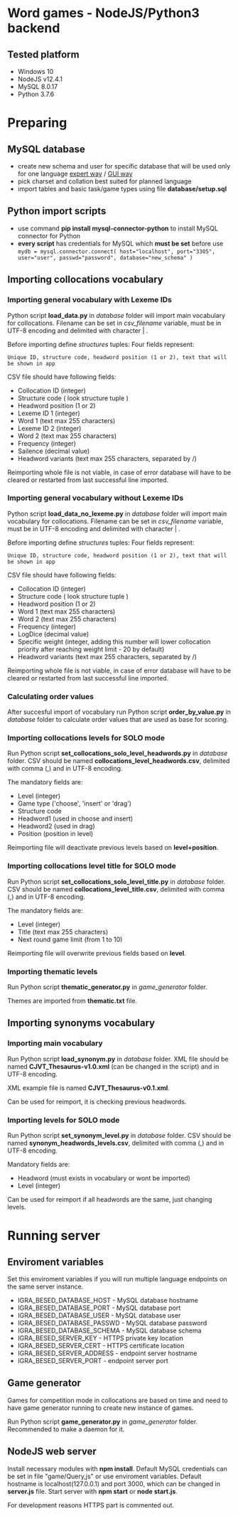 # Word games - NodeJS/Python3 backend

## Tested platform
- Windows 10
- NodeJS v12.4.1
- MySQL 8.0.17
- Python 3.7.6

# Preparing 

## MySQL database
- create new schema and user for specific database that will be used only for one language [expert way](https://dev.mysql.com/doc/refman/8.0/en/creating-accounts.html) / [GUI way](https://www.mysql.com/products/workbench/)
- pick charset and collation best suited for planned language
- import tables and basic task/game types using file **database/setup.sql**

## Python import scripts
- use command **pip install mysql-connector-python** to install MySQL connector for Python
- **every script** has credentials for MySQL which **must be set** before use `mydb = mysql.connector.connect(
host="localhost",
port="3305",
user="user",
passwd="password",
database="new_schema"
)`
 

## Importing collocations vocabulary
### Importing general vocabulary with Lexeme IDs

Python script **load_data.py** in *database* folder will import main vocabulary for collocations.
Filename can be set in *csv_filename* variable, must be in UTF-8 encoding and delimited with character | .

Before importing define *structures* tuples:
Four fields  represent:

    Unique ID, structure code, headword position (1 or 2), text that will be shown in app 

CSV file should have following fields:

 - Collocation ID (integer)
 - Structure code ( look structure tuple )
 - Headword position (1 or 2) 
 - Lexeme ID 1 (integer)
 - Word 1 (text max 255 characters)
 - Lexeme ID 2 (integer) 
 - Word 2 (text max 255 characters)
 - Frequency (integer)
 - Sailence (decimal value)
 - Headword variants (text max 255 characters, separated by /)

 Reimporting whole file is not viable, in case of error database will have to be cleared  or restarted from last successful line imported.
 
### Importing general vocabulary without Lexeme IDs

Python script **load_data_no_lexeme.py** in *database* folder will import main vocabulary for collocations.
Filename can be set in *csv_filename* variable, must be in UTF-8 encoding and delimited with character | .

Before importing define *structures* tuples:
Four fields  represent:

    Unique ID, structure code, headword position (1 or 2), text that will be shown in app 

CSV file should have following fields:

 - Collocation ID (integer)
 - Structure code ( look structure tuple )
 - Headword position (1 or 2) 
 - Word 1 (text max 255 characters)
 - Word 2 (text max 255 characters)
 - Frequency (integer)
 - LogDice (decimal value)
 - Specific weight (integer, adding this number will lower collocation priority after reaching weight limit - 20 by default)
 - Headword variants (text max 255 characters, separated by /)

 Reimporting whole file is not viable, in case of error database will have to be cleared or restarted from last successful line imported.

### Calculating order values
After succesful import of vocabulary run Python script **order_by_value.py** in *database* folder to calculate order values that are used as base for scoring.

### Importing collocations levels for SOLO mode
Run Python script **set_collocations_solo_level_headwords.py** in *database* folder.
CSV should be named **collocations_level_headwords.csv**, delimited with comma (,) and in UTF-8 encoding.

The mandatory fields are:

 - Level (integer)
 - Game type ('choose', 'insert' or 'drag')
 - Structure code
 - Headword1 (used in choose and insert)
 - Headword2 (used in drag)
 - Position (position in level)

 Reimporting file will deactivate previous levels based on **level+position**.

### Importing collocations level title for SOLO mode
Run Python script **set_collocations_solo_level_title.py** in *database* folder.
CSV should be named **collocations_level_title.csv**, delimited with comma (,) and in UTF-8 encoding.

The mandatory fields are:

- Level (integer)
- Title (text max 255 characters)
- Next round game limit (from 1 to 10)

 Reimporting file will overwrite previous fields based on **level**.

### Importing thematic levels
Run Python script **thematic_generator.py** in *game_generator* folder.

Themes are imported from **thematic.txt** file.



## Importing synonyms vocabulary

### Importing main vocabulary
Run Python script **load_synonym.py** in *database* folder.
XML file should be named **CJVT_Thesaurus-v1.0.xml** (can be changed in the script) and in UTF-8 encoding.

XML example file is named **CJVT_Thesaurus-v0.1.xml**. 

Can be used for reimport, it is checking previous headwords.

### Importing levels for SOLO mode

Run Python script **set_synonym_level.py** in *database* folder.
CSV should be named **synonym_headwords_levels.csv**, delimited with comma (,) and in UTF-8 encoding.

Mandatory fields are:

- Headword (must exists in vocabulary or wont be imported)
- Level (integer)

Can be used for reimport if all headwords are the same, just changing levels.

# Running server

## Enviroment variables

Set this enviroment variables if you will run multiple language endpoints on the same server instance.

- IGRA_BESED_DATABASE_HOST - MySQL database hostname
- IGRA_BESED_DATABASE_PORT - MySQL database port
- IGRA_BESED_DATABASE_USER - MySQL database user
- IGRA_BESED_DATABASE_PASSWD - MySQL database password
- IGRA_BESED_DATABASE_SCHEMA - MySQL database schema
- IGRA_BESED_SERVER_KEY - HTTPS private key location
- IGRA_BESED_SERVER_CERT - HTTPS  certificate location
- IGRA_BESED_SERVER_ADDRESS - endpoint server hostname
- IGRA_BESED_SERVER_PORT - endpoint server port


## Game generator

Games for competition mode in collocations are based on time and need to have game generator running to create new instance of games.

Run Python script **game_generator.py** in *game_generator* folder. Recommended to make a daemon for it.

## NodeJS web server

Install necessary modules with **npm install**.
Default MySQL credentials can be set in file "game/Query,js" or use enviroment variables.
Default hostname is localhost(127.0.0.1) and port 3000, which can be changed in **server.js** file.
Start server with **npm start** or **node start.js**.

For development reasons HTTPS part is commented out.
